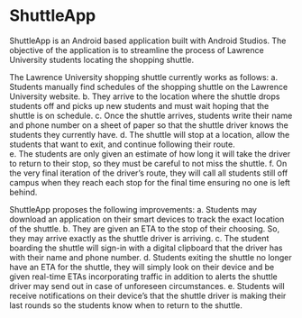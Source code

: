 # ShuttleApp

ShuttleApp is an Android based application built with Android Studios. The objective of the application is to streamline the process of Lawrence University students locating the shopping shuttle.

The Lawrence University shopping shuttle currently works as follows:
  a. Students manually find schedules of the shopping shuttle on the Lawrence University website.
  b. They arrive to the location where the shuttle drops students off and picks up new students and must wait hoping that the shuttle is        on schedule.
  c. Once the shuttle arrives, students write their name and phone number on a sheet of paper so that the shuttle driver knows the              students they currently have.
  d. The shuttle will stop at a location, allow the students that want to exit, and continue following their route.  
  e. The students are only given an estimate of how long it will take the driver to return to their stop, so they must be careful to not        miss the shuttle.
  f. On the very final iteration of the driver’s route, they will call all students still off campus when they reach each stop for the          final time ensuring no one is left behind.
  
ShuttleApp proposes the following improvements:
  a. Students may download an application on their smart devices to track the exact location of the shuttle.
  b. They are given an ETA to the stop of their choosing. So, they may arrive exactly as the shuttle driver is arriving.
  c. The student boarding the shuttle will sign-in with a digital clipboard that the driver has with their name and phone number.
  d. Students exiting the shuttle no longer have an ETA for the shuttle, they will simply look on their device and be given real-time ETAs      incorporating traffic in addition to alerts the shuttle driver may send out in case of unforeseen circumstances.
  e. Students will receive notifications on their device’s that the shuttle driver is making their last rounds so the students know when        to return to the shuttle. 


